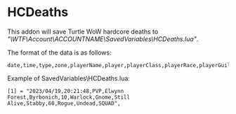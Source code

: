 # HCDeaths
This addon will save Turtle WoW hardcore deaths to *"\WTF\Account\ACCOUNTNAME\SavedVariables\HCDeaths.lua"*.

The format of the data is as follows:

```
date,time,type,zone,playerName,player,playerClass,playerRace,playerGuild,killer,killerLevel,killerClass,killerRace,killerGuild
```

Example of SavedVariables\HCDeaths.lua:

```
[1] = "2023/04/19,20:21:48,PVP,Elwynn Forest,Byrbonich,10,Warlock,Gnome,Still Alive,Stabby,60,Rogue,Undead,SQUAD",
```
